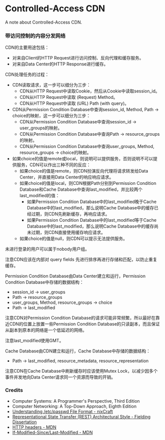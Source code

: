 # Controlled-Access CDN
A note about Controlled-Access CDN.

### 带访问控制的内容分发网络

CDN的主要用途包括：
- 对来自Client的HTTP Request进行访问控制、反向代理和缓存服务。
- 对来自Data Center的HTTP Response进行缓存。

CDN处理任务的过程：
- CDN读取请求，这一步可以细分为三步：
  - CDN从HTTP Request中读取Cookie，然后从Cookie中读取session_id。
  - CDN从HTTP Request中读取 (Request) Method。
  - CDN从HTTP Request中读取 (URL) Path (with query)。
- CDN从Permission Condition Database中查询session_id, Method, Path -> choice的映射，这一步可以细分为三步：
  - CDN从Permission Condition Database中查询session_id -> user_groups的映射。
  - CDN从Permission Condition Database中查询Path -> resource_groups的映射。
  - CDN从Permission Condition Database中查询user_groups, Method, resource_groups -> choice的映射。
- 如果choice的值是remote或local，则说明可以提供服务，否则说明不可以提供服务，CDN可以作出三种不同的反应：
  - 如果choice的值是remote，则CDN扮演反向代理将请求转发给Data Center，并直接用Data Center的响应响应请求。
  - 如果choice的值是local，则CDN根据Path分别到Permission Condition Database和Cache Database中查询last_modified，并比较两个last_modified的值：
    - 如果Permission Condition Database中的last_modified晚于Cache Database中的last_modified，那么说明Cache Database中的缓存已经过期，则CDN先刷新缓存，再响应请求。
    - 如果Permission Condition Database中的last_modified等于Cache Database中的last_modified，那么说明Cache Database中的缓存尚未过期，则CDN直接使用缓存响应请求。
  - 如果choice的值是null，则CDN可以提示无法提供服务。

未进行登录的用户可以属于nobody用户组。

注意CDN应该在内部对 query fields 先进行排序再进行存储和匹配，以防止重复缓存。

Permission Condition Database由Data Center建立和运行，Permission Condition Database中存储的数据结构：
- session_id -> user_groups
- Path -> resource_groups
- user_groups, Method, resource_groups -> choice
- Path -> last_modified

注意CDN对Permission Condition Database的请求可能非常频繁，所以最好在靠近CDN的位置上放置一些Permission Condition Database的只读副本，而且保证从副本到原本的网络是一个低延迟的网络。

注意last_modified使用GMT。

Cache Database由CDN建立和运行，Cache Database中存储的数据结构：
- Path -> last_modified, resource_metadata, resource_representation

注意CDN在Cache Database中刷新缓存时应该使用Mutex Lock，以减少因多个事件并发地向Data Center请求同一个资源而导致的开销。

### Credits
- Computer Systems: A Programmer's Perspective, Third Edition
- Computer Networking: A Top-Down Approach, Eighth Edition
- [Understanding /etc/passwd File Format - nixCraft](https://www.cyberciti.biz/faq/understanding-etcpasswd-file-format)
- [Representational State Transfer (REST) Architectural Style - Fielding Dissertation](https://ics.uci.edu/~fielding/pubs/dissertation/rest_arch_style.htm)
- [HTTP headers - MDN](https://developer.mozilla.org/en-US/docs/Web/HTTP/Headers)
- [If-Modified-Since/Last-Modified - MDN](https://developer.mozilla.org/en-US/docs/Web/HTTP/Headers/If-Modified-Since)
